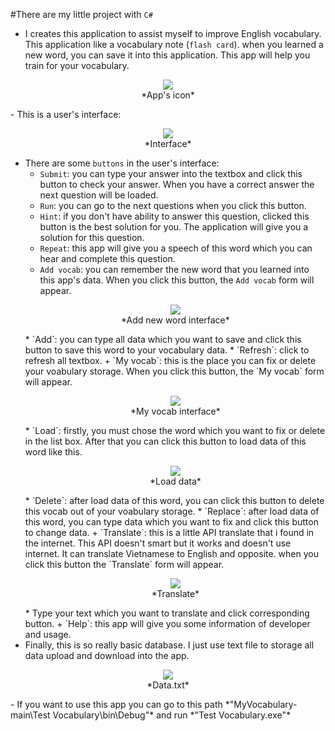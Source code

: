#There are my little project with `C#`
- I creates this application to assist myself to improve English vocabulary. This application like a vocabulary note (`flash card`). when you learned a new word, you can save it into this application. This app will help you train for your vocabulary.
<center>
    <figure>
         <img src="https://i.imgur.com/FDqPWC6.png"/>
        <figcaption>*App's icon*</figcaption>
    </figure>
</center>
- This is a user's interface:<br/>
    <center>
        <figure>
            <img src="https://i.imgur.com/qgHZEdr.png"/>
        <figcaption>*Interface*</figcaption>
    </figure>
    </center>

- There are some `buttons` in the user's interface:
    + `Submit`: you can type your answer into the textbox and click this button to check your answer. When you have a correct answer the next question will be loaded.
    + `Run`: you can go to the next questions when you click this button.
    + `Hint`: if you don't have ability to answer this question, clicked this button is the best solution for you. The application will give you a solution for this question.
    + `Repeat`: this app will give you a speech of this word which you can hear and complete this question.
    + `Add vocab`: you can remember the new word that you learned into this app's data. When you click this button, the `Add vocab` form will appear.
    <center>
        <figure>
            <img src="https://i.imgur.com/l9uzHRh.png"/>
        <figcaption>*Add new word interface*</figcaption>
    </figure>
    </center>
        * `Add`: you can type all data which you want to save and click this button to save this word to your vocabulary data.
        * `Refresh`: click to refresh all textbox.
    + `My vocab`: this is the place you can fix or delete your voabulary storage. When you click this button, the `My vocab` form will appear.
    <center>
        <figure>
            <img src="https://i.imgur.com/dIL0R4H.png"/>
        <figcaption>*My vocab interface*</figcaption>
    </figure>
    </center>   
        * `Load`: firstly, you must chose the word which you want to fix or delete in the list box. After that you can click this button to load data of this word like this.
    <center>
        <figure>
            <img src="https://i.imgur.com/DLc92BW.png"/>
        <figcaption>*Load data*</figcaption>
    </figure>
    </center>  
        * `Delete`: after load data of this word, you can click this button to delete this vocab out of your voabulary storage. 
        * `Replace`: after load data of this word, you can type data which you want to fix and click this button to change data.
    + `Translate`: this is a little API translate that i found in the internet. This API doesn't smart but it works and doesn't use internet. It can translate Vietnamese to English and opposite. when you click this button the `Translate` form will appear.
    <center>
        <figure>
            <img src="https://i.imgur.com/zfzz1ht.png"/>
        <figcaption>*Translate*</figcaption>
    </figure>
    </center> 
        * Type your text which you want to translate and click corresponding button.
    + `Help`: this app will give you some information of developer and usage.
- Finally, this is so really basic database. I just use text file to storage all data upload and download into the app.
<center>
    <figure>
        <img src="https://i.imgur.com/ntiq8yf.png"/>
        <figcaption>*Data.txt*</figcaption>
    </figure>
</center> 
- If you want to use this app you can go to this path *"MyVocabulary-main\Test Vocabulary\bin\Debug"* and run *"Test Vocabulary.exe"*